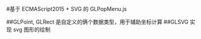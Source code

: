 #基于 ECMAScript2015 + SVG 的 GLPopMenu.js

##GLPoint, GLRect 是自定义的俩个数据类型，用于辅助坐标计算
##GLSVG 实现 svg 图形的绘制
